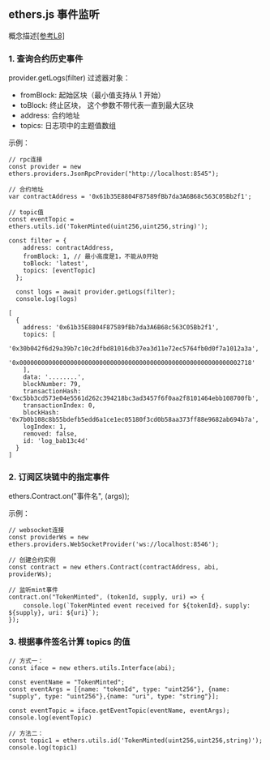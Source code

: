 ## ethers.js 事件监听

概念描述[[参考L8]](https://github.com/andyYuanFZM/Chain33_Dapp_develop/blob/main/L8%20web3.js%E5%90%88%E7%BA%A6%E4%BA%8B%E4%BB%B6/L8_readme.md)

### 1. 查询合约历史事件

provider.getLogs(filter)
过滤器对象：

-   fromBlock: 起始区块（最小值支持从 1 开始）
-   toBlock: 终止区块， 这个参数不带代表一直到最大区块
-   address: 合约地址
-   topics: 日志项中的主题值数组

示例：

```
// rpc连接
const provider = new ethers.providers.JsonRpcProvider("http://localhost:8545");

// 合约地址
var contractAddress = '0x61b35E8804F87589fBb7da3A6B68c563C05Bb2f1';

// topic值
const eventTopic = ethers.utils.id('TokenMinted(uint256,uint256,string)');

const filter = {
    address: contractAddress,
    fromBlock: 1, // 最小高度是1，不能从0开始
    toBlock: 'latest',
    topics: [eventTopic]
  };

  const logs = await provider.getLogs(filter);
  console.log(logs)

[
  {
    address: '0x61b35E8804F87589fBb7da3A6B68c563C05Bb2f1',
    topics: [
      '0x30b042f6d29a39b7c10c2dfbd81016db37ea3d11e72ec5764fb0d0f7a1012a3a',
      '0x0000000000000000000000000000000000000000000000000000000000002718'
    ],
    data: '........',
    blockNumber: 79,
    transactionHash: '0xc5bb3cd573e04e5561d262c394218bc3ad3457f6f0aa2f8101464ebb108700fb',
    transactionIndex: 0,
    blockHash: '0x7b0b108c8b55bdefb5edd6a1ce1ec05180f3cd0b58aa373ff88e9682ab694b7a',
    logIndex: 1,
    removed: false,
    id: 'log_bab13c4d'
  }
]
```

### 2. 订阅区块链中的指定事件

ethers.Contract.on("事件名", (args));

示例：

```
// websocket连接
const providerWs = new ethers.providers.WebSocketProvider('ws://localhost:8546');

// 创建合约实例
const contract = new ethers.Contract(contractAddress, abi, providerWs);

// 监听mint事件
contract.on("TokenMinted", (tokenId, supply, uri) => {
    console.log(`TokenMinted event received for ${tokenId}，supply: ${supply}, uri: ${uri}`);
});
```

### 3. 根据事件签名计算 topics 的值

```
// 方式一：
const iface = new ethers.utils.Interface(abi);

const eventName = "TokenMinted";
const eventArgs = [{name: "tokenId", type: "uint256"}, {name: "supply", type: "uint256"},{name: "uri", type: "string"}];

const eventTopic = iface.getEventTopic(eventName, eventArgs);
console.log(eventTopic)

// 方法二：
const topic1 = ethers.utils.id('TokenMinted(uint256,uint256,string)');
console.log(topic1)
```
